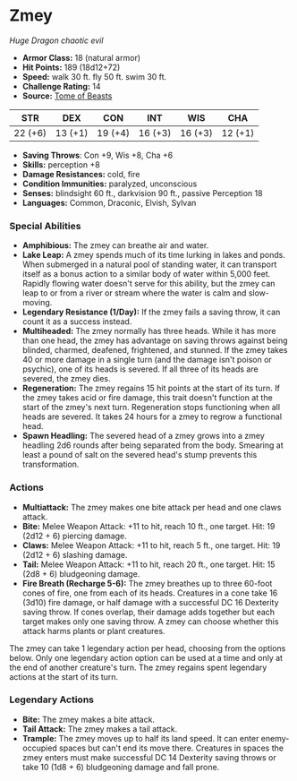 # Zmey

*Huge* *Dragon* *chaotic evil*

- **Armor Class:** 18 (natural armor)
- **Hit Points:** 189 (18d12+72)
- **Speed:** walk 30 ft. fly 50 ft. swim 30 ft.
- **Challenge Rating:** 14
- **Source:** [Tome of Beasts](https://koboldpress.com/kpstore/product/tome-of-beasts-for-5th-edition-print/)

| STR | DEX | CON | INT | WIS | CHA |
| --- | --- | --- | --- | --- | --- |
| 22 (+6) | 13 (+1) | 19 (+4) | 16 (+3) | 16 (+3) | 12 (+1) |

- **Saving Throws**: Con +9, Wis +8, Cha +6
- **Skills:** perception +8
- **Damage Resistances:** cold, fire
- **Condition Immunities:** paralyzed, unconscious
- **Senses:** blindsight 60 ft., darkvision 90 ft., passive Perception 18
- **Languages:** Common, Draconic, Elvish, Sylvan
### Special Abilities
- **Amphibious:** The zmey can breathe air and water.
- **Lake Leap:** A zmey spends much of its time lurking in lakes and ponds. When submerged in a natural pool of standing water, it can transport itself as a bonus action to a similar body of water within 5,000 feet. Rapidly flowing water doesn't serve for this ability, but the zmey can leap to or from a river or stream where the water is calm and slow-moving.
- **Legendary Resistance (1/Day):** If the zmey fails a saving throw, it can count it as a success instead.
- **Multiheaded:** The zmey normally has three heads. While it has more than one head, the zmey has advantage on saving throws against being blinded, charmed, deafened, frightened, and stunned. If the zmey takes 40 or more damage in a single turn (and the damage isn't poison or psychic), one of its heads is severed. If all three of its heads are severed, the zmey dies.
- **Regeneration:** The zmey regains 15 hit points at the start of its turn. If the zmey takes acid or fire damage, this trait doesn't function at the start of the zmey's next turn. Regeneration stops functioning when all heads are severed. It takes 24 hours for a zmey to regrow a functional head.
- **Spawn Headling:** The severed head of a zmey grows into a zmey headling 2d6 rounds after being separated from the body. Smearing at least a pound of salt on the severed head's stump prevents this transformation.
### Actions
- **Multiattack:** The zmey makes one bite attack per head and one claws attack.
- **Bite:** Melee Weapon Attack: +11 to hit, reach 10 ft., one target. Hit: 19 (2d12 + 6) piercing damage.
- **Claws:** Melee Weapon Attack: +11 to hit, reach 5 ft., one target. Hit: 19 (2d12 + 6) slashing damage.
- **Tail:** Melee Weapon Attack: +11 to hit, reach 20 ft., one target. Hit: 15 (2d8 + 6) bludgeoning damage.
- **Fire Breath (Recharge 5-6):** The zmey breathes up to three 60-foot cones of fire, one from each of its heads. Creatures in a cone take 16 (3d10) fire damage, or half damage with a successful DC 16 Dexterity saving throw. If cones overlap, their damage adds together but each target makes only one saving throw. A zmey can choose whether this attack harms plants or plant creatures.

The zmey can take 1 legendary action per head, choosing from the options below. Only one legendary action option can be used at a time and only at the end of another creature's turn. The zmey regains spent legendary actions at the start of its turn.
### Legendary Actions
- **Bite:** The zmey makes a bite attack.
- **Tail Attack:** The zmey makes a tail attack.
- **Trample:** The zmey moves up to half its land speed. It can enter enemy-occupied spaces but can't end its move there. Creatures in spaces the zmey enters must make successful DC 14 Dexterity saving throws or take 10 (1d8 + 6) bludgeoning damage and fall prone.
